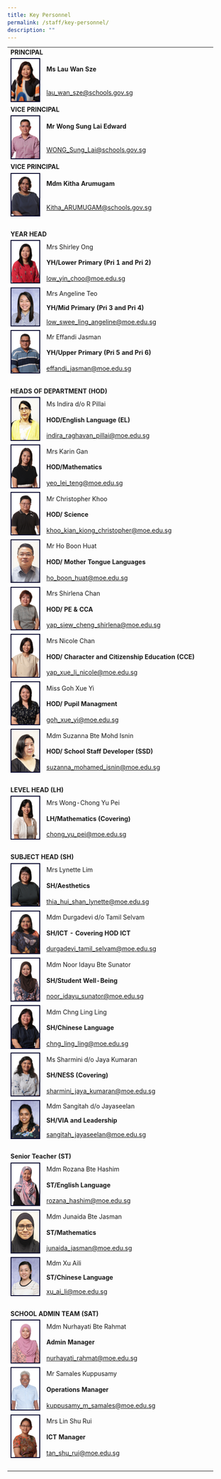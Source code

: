 ```yaml
---
title: Key Personnel
permalink: /staff/key-personnel/
description: ""
---
```

<table border="0" width="800">
   <tbody><tr><td colspan="2"><b>PRINCIPAL</b></td></tr>
    <tr><td rowspan="2"><img style="width:63px; border:2px solid #0A0B30" src="/images/Staff%20Photos/Organisation%20Photos/01principal.jpg"></td>
      <td><b>Ms Lau Wan Sze</b></td>
    </tr>
    <tr><td><a href="style=">lau_wan_sze@schools.gov.sg</a></td></tr>
   <tr><td colspan="2"><b>VICE PRINCIPAL</b></td></tr>
    <tr>
      <td rowspan="2"><img style="width:63px; border:2px solid #0A0B30" src="/images/Staff%20Photos/Organisation%20Photos/01vprincipal.jpg"></td>
      <td><b>Mr Wong Sung Lai Edward</b></td>
    </tr>
   <tr>
      <td><a href="mailto:WONG_Sung_Lai@schools.gov.sg">WONG_Sung_Lai@schools.gov.sg</a></td>
    </tr>
        <tr><td colspan="2"><b>VICE PRINCIPAL</b></td></tr>
    <tr><td rowspan="2"><img style="width:63px; border:2px solid #0A0B30" src="/images/Staff%20Photos/Organisation%20Photos/02vprincipal.jpg"></td>
      <td><b>Mdm Kitha Arumugam</b></td>
    </tr>
    <tr><td><a href="mailto:Kitha_ARUMUGAM@schools.gov.sg">Kitha_ARUMUGAM@schools.gov.sg</a></td>
    </tr>
<tr>
    <td>&nbsp;</td>
    <td>&nbsp;</td>
    <td>&nbsp;</td>
    <td>&nbsp;</td>
  </tr>
  <tr>
      <td colspan="2"><b>YEAR HEAD </b></td></tr>
    <tr>
      <td rowspan="3"><img style="width:63px; border:2px solid #0A0B30" src="/images/Staff%20Photos/Organisation%20Photos/03yhlp.jpg"></td>
      <td>Mrs Shirley Ong</td>
    </tr>
<tr><td><b>YH/Lower Primary (Pri 1 and Pri 2)</b></td>
    </tr><tr>
      <td><a href="mailto:low_yin_choo@moe.edu.sg">low_yin_choo@moe.edu.sg
</a></td></tr><tr>
      <td rowspan="3"><img style="width:63px; border:2px solid #0A0B30" src="/images/Staff%20Photos/Organisation%20Photos/mrs angeline teo.jpeg"></td>
      <td>Mrs Angeline Teo</td></tr>
<tr><td><b>YH/Mid Primary (Pri 3 and Pri 4)</b></td></tr>
    <tr>
      <td><a href="mailto:low_swee_ling_angeline@moe.edu.sg">low_swee_ling_angeline@moe.edu.sg</a></td>
    </tr>
       <tr><td rowspan="3"><img style="width:63px; border:2px solid #0A0B30" src="/images/Staff%20Photos/Organisation%20Photos/04yhup.jpg"></td>
      <td>Mr Effandi Jasman</td></tr>
<tr><td><b>YH/Upper Primary (Pri 5 and Pri 6)</b></td></tr>
    <tr>
      <td><a href="mailto:effandi_jasman@moe.edu.sg">effandi_jasman@moe.edu.sg
</a></td></tr>
<tr>
    <td>&nbsp;</td>
    <td>&nbsp;</td>
    <td>&nbsp;</td>
    <td>&nbsp;</td>
  </tr>
    <tr>
      <td colspan="2"><b>HEADS OF DEPARTMENT (HOD)</b></td></tr>
    <tr><td rowspan="3"><img style="width:63px; border:2px solid #0A0B30" src="/images/Staff%20Photos/Organisation%20Photos/19hodel.jpg"></td>
      <td>Ms Indira d/o R Pillai</td></tr>
<tr><td><b>HOD/English Language (EL)</b></td></tr>
    <tr>
      <td><a href="mailto:indira_raghavan_pillai@moe.edu.sg">indira_raghavan_pillai@moe.edu.sg</a></td>
    </tr>
      <tr><td rowspan="3"><img style="width:63px; border:2px solid #0A0B30" src="/images/Staff%20Photos/Organisation%20Photos/05hodmath.jpg"></td>
      <td>Mrs Karin Gan</td></tr>
<tr><td><b>HOD/Mathematics</b></td></tr>
    <tr>
      <td><a href="mailto:yeo_lei_teng@moe.edu.sg">yeo_lei_teng@moe.edu.sg</a></td>
    </tr>
       <tr>
      <td rowspan="3"><img style="width:63px; border:2px solid #0A0B30" src="/images/Staff%20Photos/Organisation%20Photos/06hodscience.jpg"></td>
      <td>Mr Christopher Khoo</td>
    </tr>
<tr><td><b>HOD/ Science</b></td></tr>
    <tr>
      <td><a href="mailto:khoo_kian_kiong_christopher@moe.edu.sg">khoo_kian_kiong_christopher@moe.edu.sg
</a></td>
    </tr>
   <tr>
      <td rowspan="3"><img style="width:63px; border:2px solid #0A0B30" src="/images/Staff%20Photos/Organisation%20Photos/22hodmtl.jpg"></td>
      <td>Mr Ho Boon Huat</td>
    </tr>
<tr><td><b>HOD/ Mother Tongue Languages</b></td></tr>
    <tr>
      <td><a href="mailto:ho_boon_huat@moe.edu.sg">ho_boon_huat@moe.edu.sg
</a></td></tr>
<tr>
<td rowspan="3"><img style="width:63px; border:2px solid #0A0B30" src="/images/Staff%20Photos/Organisation%20Photos/07hodpe.jpg"></td>
      <td>Mrs Shirlena Chan</td>
    </tr>
<tr><td><b>HOD/ PE &amp; CCA</b></td></tr>
    <tr>
      <td><a href="mailto:yap_siew_cheng_shirlena@moe.edu.sg">yap_siew_cheng_shirlena@moe.edu.sg</a></td>
    </tr>
<tr>
		<td rowspan="3"><img style="width:63px; border:2px solid #0A0B30" src="/images/Staff%20Photos/Organisation%20Photos/08hodcce.jpg"></td>
      <td>Mrs Nicole Chan</td>
    </tr>
<tr><td><b>HOD/ Character and Citizenship Education (CCE)</b></td></tr>
    <tr>
      <td><a href="mailto:yap_xue_li_nicole@moe.edu.sg">yap_xue_li_nicole@moe.edu.sg
</a></td></tr>
<tr><td rowspan="3"><img style="width:63px; border:2px solid #0A0B30" src="/images/Staff%20Photos/Organisation%20Photos/09hodppm.jpg"></td>
      <td>Miss Goh Xue Yi</td>
    </tr>
<tr><td><b>HOD/ Pupil Managment</b></td></tr>
    <tr>
      <td><a href="mailto:goh_xue_yi@moe.edu.sg">goh_xue_yi@moe.edu.sg</a></td></tr>
<tr><td rowspan="3"><img style="width:63px; border:2px solid #0A0B30" src="/images/Staff%20Photos/Organisation%20Photos/21hodssd.jpg"></td>
      <td>Mdm Suzanna Bte Mohd Isnin</td></tr>
<tr><td><b>HOD/ School Staff Developer (SSD)</b></td></tr>
    <tr>
      <td><a href="mailto:suzanna_mohamed_isnin@moe.edu.sg">suzanna_mohamed_isnin@moe.edu.sg</a></td>
    </tr> 
<tr>
    <td>&nbsp;</td>
    <td>&nbsp;</td>
    <td>&nbsp;</td>
    <td>&nbsp;</td>
  </tr>
<tr>
      <td colspan="2"><b>LEVEL HEAD (LH) </b></td></tr>
  
 <tr>
       <td rowspan="3"><img style="width:63px; border:2px solid #0A0B30" src="/images/Staff%20Photos/Organisation%20Photos/11lhmath.jpg"></td>
      <td>Mrs Wong-Chong Yu Pei</td></tr>
<tr><td><b> LH/Mathematics (Covering)</b></td></tr>
    <tr>
      <td><a href="mailto:chong_yu_pei@moe.edu.sg">chong_yu_pei@moe.edu.sg
</a></td>
    </tr>
<tr>
    <td>&nbsp;</td>
    <td>&nbsp;</td>
    <td>&nbsp;</td>
    <td>&nbsp;</td>
  </tr>
<tr>
      <td colspan="2"><b>SUBJECT HEAD (SH) </b></td></tr>
    <tr>
       <td rowspan="3"><img style="width:63px; border:2px solid #0A0B30" src="/images/Staff%20Photos/Organisation%20Photos/12shpam.jpg"></td>
      <td>Mrs Lynette Lim</td></tr>
<tr><td><b>SH/Aesthetics</b></td></tr>
    <tr>
      <td><a href="mailto:thia_hui_shan_lynette@moe.edu.sg">thia_hui_shan_lynette@moe.edu.sg</a></td>
    </tr>
 <tr>
       <td rowspan="3"><img style="width:63px; border:2px solid #0A0B30" src="/images/Staff%20Photos/Organisation%20Photos/13shict.jpg"></td>
      <td>Mdm Durgadevi d/o Tamil Selvam</td>
    </tr>
<tr><td><b>SH/ICT - Covering HOD ICT</b></td></tr>
    <tr>
      <td><a href="mailto:durgadevi_tamil_selvam@moe.edu.sg">durgadevi_tamil_selvam@moe.edu.sg</a></td>
    </tr>
 <tr>
       <td rowspan="3"><img style="width:63px; border:2px solid #0A0B30" src="/images/Staff%20Photos/Organisation%20Photos/14shswb.jpg"></td>
      <td>Mdm Noor Idayu Bte Sunator</td>
    </tr>
<tr><td><b>SH/Student Well-Being</b></td></tr>
    <tr>
      <td><a href="mailto:noor_idayu_sunator@moe.edu.sg">noor_idayu_sunator@moe.edu.sg</a></td>
    </tr>
		 <tr>
       <td rowspan="3"><img style="width:63px; border:2px solid #0A0B30" src="/images/Staff%20Photos/Organisation%20Photos/15shcl.jpg"></td>
      <td>Mdm Chng Ling Ling</td>
    </tr>
<tr><td><b>SH/Chinese Language</b></td></tr>
    <tr>
      <td><a href="mailto:
chng_ling_ling@moe.edu.sg">
chng_ling_ling@moe.edu.sg</a></td>
    </tr>
	 <tr>
       <td rowspan="3"><img style="width:63px; border:2px solid #0A0B30" src="/images/Staff%20Photos/Organisation%20Photos/16shness.jpg"></td>
      <td>Ms Sharmini d/o Jaya Kumaran</td></tr>
<tr><td><b>SH/NESS (Covering)</b></td></tr>
    <tr>
      <td><a href="mailto:
sharmini_jaya_kumaran@moe.edu.sg">
sharmini_jaya_kumaran@moe.edu.sg</a></td>
    </tr>
	 <tr>
       <td rowspan="3"><img style="width:63px; border:2px solid #0A0B30" src="/images/Staff%20Photos/Organisation%20Photos/mdm sangitah do jayaseelan.jpeg"></td>
      <td>Mdm Sangitah d/o Jayaseelan</td></tr>
<tr><td><b>SH/VIA and Leadership</b></td></tr>
    <tr>
      <td><a href="mailto:
sangitah_jayaseelan@moe.edu.sg">
sangitah_jayaseelan@moe.edu.sg</a></td>
    </tr>
<tr>
    <td>&nbsp;</td>
    <td>&nbsp;</td>
    <td>&nbsp;</td>
    <td>&nbsp;</td>
  </tr>
<tr>
      <td colspan="2"><b>Senior Teacher (ST) </b></td></tr>
    <tr>
       <td rowspan="3"><img style="width:63px; border:2px solid #0A0B30" src="/images/Staff%20Photos/Organisation%20Photos/17stel.jpg"></td>
      <td>Mdm Rozana Bte Hashim</td></tr>
<tr><td><b>ST/English Language</b></td></tr>
    <tr>
      <td><a href="mailto:rozana_hashim@moe.edu.sg">rozana_hashim@moe.edu.sg</a></td>
    </tr>
 <tr>
       <td rowspan="3"><img style="width:63px; border:2px solid #0A0B30" src="/images/Staff%20Photos/Organisation%20Photos/20stmath.jpg"></td>
      <td>Mdm Junaida Bte Jasman</td>
    </tr>
<tr><td><b>ST/Mathematics</b></td></tr>
    <tr>
      <td><a href="mailto:junaida_jasman@moe.edu.sg">junaida_jasman@moe.edu.sg
</a></td>
    </tr>
 <tr>
       <td rowspan="3"><img style="width:63px; border:2px solid #0A0B30" src="/images/Staff%20Photos/MDM XU AILI.jpg"></td>
      <td>Mdm Xu Aili</td>
    </tr>
<tr><td><b>ST/Chinese Language</b></td></tr>
    <tr>
      <td><a href="mailto:xu_ai_li@moe.edu.sg">xu_ai_li@moe.edu.sg
</a></td>
    </tr>
		<tr>
    <td>&nbsp;</td>
    <td>&nbsp;</td>
    <td>&nbsp;</td>
    <td>&nbsp;</td>
  </tr>
<tr>
      <td colspan="2"><b>SCHOOL ADMIN TEAM (SAT) </b></td></tr>
  <tr>
       <td rowspan="3"><img style="width:63px; border:2px solid #0A0B30" src="/images/Staff%20Photos/Organisation%20Photos/mdm%20nurhayati.jpg"></td>
      <td>Mdm Nurhayati Bte Rahmat</td>
    </tr>
<tr><td><b>Admin Manager</b></td></tr>
    <tr>
      <td><a href="mailto:nurhayati_rahmat@moe.edu.sg">nurhayati_rahmat@moe.edu.sg
</a></td>
    </tr>
<tr>
       <td rowspan="3"><img style="width:63px; border:2px solid #0A0B30" src="/images/mr%20samales%20m%20kuppusamy.jpg"></td>
      <td>Mr Samales Kuppusamy</td>
    </tr>
<tr><td><b>Operations Manager</b></td></tr>
    <tr>
      <td><a href="mailto:kuppusamy_m_samales@moe.edu.sg">kuppusamy_m_samales@moe.edu.sg</a></td>
    </tr>
<tr>
       <td rowspan="3"><img style="width:63px; border:2px solid #0A0B30" src="/images/Staff%20Photos/Organisation%20Photos/ictmanager.jpg"></td>
      <td>Mrs Lin Shu Rui</td>
    </tr>
<tr><td><b>ICT Manager</b></td></tr>
    <tr>
      <td><a href="mailto:tan_shu_rui@moe.edu.sg">tan_shu_rui@moe.edu.sg</a></td>
    </tr>
<tr>
    <td>&nbsp;</td>
    <td>&nbsp;</td>
    <td>&nbsp;</td>
    <td>&nbsp;</td>
  </tr>
</tbody></table>